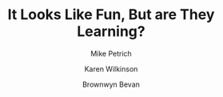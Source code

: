 ---
layout: leaf-node
title: "It Looks Like Fun, But are They Learning?"
title-url: "http://www.exploratorium.edu/sites/default/files/pdfs/PetrichWilkinsonBevan-2013-ItLooksLikeFun.pdf"
author: ["Mike Petrich","Karen Wilkinson","Brownwyn Bevan"]
groups: pedagogical-styles
categories: constructionism
topics: scholarly-readings
summary: >
    This is Chapter 5 from the book, Design, Make, Play: Growing the Next Generation of STEM
    Innovators.  The authors describe the make up and role of the Tinkering Studio, a Maker
    space in the San Francisco Exploratorium.
cite: >
    Petrich, M., Wilkinson, K., & Bevan, B. (2013). It looks like fun, but are they learning. Design, make, play: Growing the next generation of STEM innovators, 50-70.
    Retrieved from http://www.exploratorium.edu/sites/default/files/pdfs/PetrichWilkinsonBevan-2013-ItLooksLikeFun.pdf
pub-date: 2013-01-01
added-date: 2017-04-22
resource-type: pdf-document
---